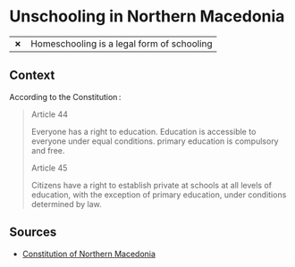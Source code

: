 # Unschooling in Northern Macedonia

| | |
|-|-|
| __✗__ | Homeschooling is a legal form of schooling |

## Context

According to the Constitution :
> Article 44
> 
> Everyone has a right to education.
> Education is accessible to everyone under equal conditions. primary education is compulsory and free.
> 
> Article 45
> 
> Citizens have a right to establish private at schools at all levels of education, with the exception of primary education,
> under conditions determined by law.

## Sources

* [Constitution of Northern Macedonia](https://www.ilo.org/dyn/natlex/docs/ELECTRONIC/36714/70972/F511737559/MKD36714%20Eng.pdf)
